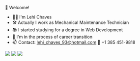   👀 Welcome! 

- 🧑🏾 I'm Lehi Chaves
- 🛠 Actually I work as Mechanical Maintenance Technician
- 📚 I started studying for a degree in Web Development
- 🚀 I'm in the process of career transition
- 📫 Contact: lehi_chaves_93@hotmail.com 📱 +1 385 451-9818

<div>
  <a href="https://www.linkedin.com/in/lehi-chaves-235841a1/" target="_blank"><img src="https://img.shields.io/badge/LinkedIn-0077B5?style=for-the-badge&logo=linkedin&logoColor=white" target="_blank"></a>
  <a href="https://www.facebook.com/lehi.chaves" target="_blank"><img src="https://img.shields.io/badge/Facebook-1877F2?style=for-the-badge&logo=facebook&logoColor=white" target="_blank"></a>
  <a href="https://www.instagram.com/lehichaves/" target="_blank"><img src="https://img.shields.io/badge/Instagram-E4405F?style=for-the-badge&logo=instagram&logoColor=white" target="_blank"></a>
